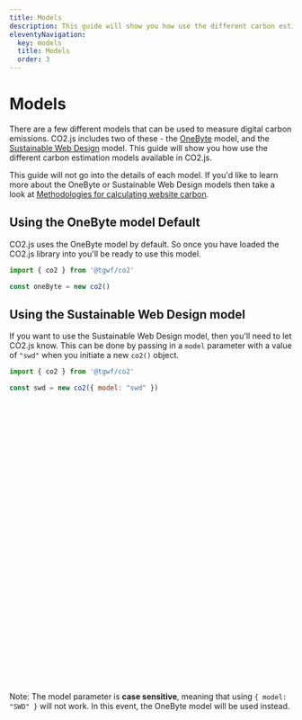 ```yaml
---
title: Models
description: This guide will show you how use the different carbon estimation models available in CO2.js.
eleventyNavigation:
  key: models
  title: Models
  order: 3
---
```


# Models

There are a few different models that can be used to measure digital carbon emissions. CO2.js includes two of these - the [OneByte][soberDigital] model, and the [Sustainable Web Design][swd] model.  This guide will show you how use the different carbon estimation models available in CO2.js.

This guide will not go into the details of each model. If you'd like to learn more about the OneByte or Sustainable Web Design models then take a look at [Methodologies for calculating website carbon](/co2js/explainer/methodologies-for-calculating-website-carbon/).
## Using the OneByte model <span class="badge align-middle badge-secondary badge-lg">Default</span>

CO2.js uses the OneByte model by default. So once you have loaded the CO2.js library into you'll be ready to use this model.

```js
import { co2 } from '@tgwf/co2'

const oneByte = new co2()
```

## Using the Sustainable Web Design model

If you want to use the Sustainable Web Design model, then you'll need to let CO2.js know. This can be done by passing in a `model` parameter with a value of `"swd"` when you initiate a new `co2()` object.

```js
import { co2 } from '@tgwf/co2'

const swd = new co2({ model: "swd" })
```

<aside class="alert  alert-warning">
  <div>
  <svg xmlns="http://www.w3.org/2000/svg" class="stroke-current flex-shrink-0 h-6 w-6" fill="none" viewBox="0 0 24 24"><path stroke-linecap="round" stroke-linejoin="round" stroke-width="2" d="M12 9v2m0 4h.01m-6.938 4h13.856c1.54 0 2.502-1.667 1.732-3L13.732 4c-.77-1.333-2.694-1.333-3.464 0L3.34 16c-.77 1.333.192 3 1.732 3z" /></svg>
    <p>Note: The model parameter is <b>case sensitive</b>, meaning that using <code>{ model: "SWD" }</code> will not work. In this event, the OneByte model will be used instead.</p>
  </div>
</aside>

[soberDigital]: https://theshiftproject.org/en/lean-ict-2/
[swd]: https://sustainablewebdesign.org/calculating-digital-emissions